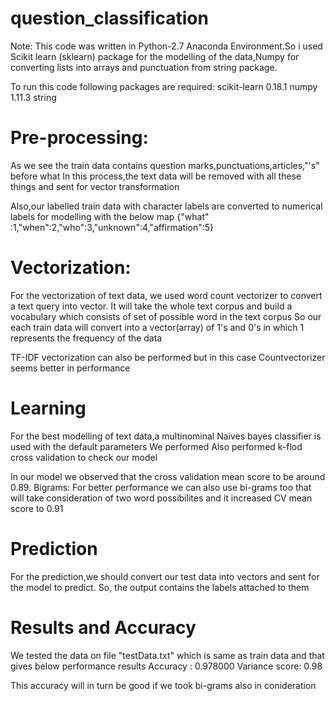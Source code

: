 # question_classification

Note: This code was written in Python-2.7 Anaconda Environment.So i used Scikit learn (sklearn) package for the modelling of the data,Numpy for converting lists into arrays and punctuation from string package.  

To run this code following  packages are required:
scikit-learn 0.18.1
numpy 1.11.3
string

# Pre-processing:
As we see the train data contains question marks,punctuations,articles,"'s" before what
In this process,the text data will be removed with all these things and sent for vector transformation

Also,our labelled train data with character labels are converted to numerical labels for modelling with the below map
{"what" :1,"when":2,"who":3,"unknown":4,"affirmation":5}

# Vectorization:
For the vectorization of text data, we used word count vectorizer to convert a text query into vector.
It will take the whole text corpus and build a vocabulary which consists of set of possible word in the text corpus
So our each train data will convert into a vector(array) of 1's and 0's in which 1 represents the frequency of the data

TF-IDF vectorization can also be performed but in this case Countvectorizer seems better in performance

# Learning 

For the best modelling of text data,a multinominal Naives bayes classifier is used with the default parameters
We performed Also performed k-flod cross validation to check our model

In our model we observed that the cross validation mean score to be around 0.89.
Bigrams: For better performance we can also use bi-grams too that will take consideration of two word possibilites and it increased CV mean score to 0.91 

# Prediction 
For the prediction,we should convert our test data into vectors and sent for the model to predict.
So, the output contains the labels attached to them

# Results and Accuracy

We tested the data on file "testData.txt" which is same as train data and that gives below performance results
Accuracy : 0.978000
Variance score: 0.98

This accuracy will in turn be good if we took bi-grams also in conideration
